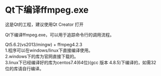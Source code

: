 # Qt下编译ffmpeg.exe  

这是Qt的工程，建议使用Qt Creator 打开

Qt下编译ffmpeg.exe，可以用于追踪命令行的调用流程。

Qt5.6.2(vs2013/mingw) + ffmpeg4.2.3  
1.程序可以在windows/linux下直接编译使用。  
2.windows下的库为官网直接下载的。  
3.linux下已经编译好的库为centos7.4(64位)(gcc 版本 4.8.5)下编译的，如需32位的库请自行编译。 


